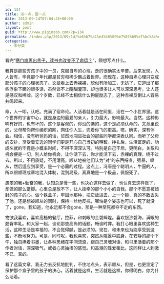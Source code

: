 ```yaml
---
id: 134
title: 淡一点，蛋一点
date: 2013-09-14T07:04:45+00:00
author: admin
layout: post
guid: http://www.piginzoo.com/?p=134
permalink: /index.php/2013/09/14/%e6%b7%a1%e4%b8%80%e7%82%b9%ef%bc%8c%e8%9b%8b%e4%b8%80%e7%82%b9/
categories:
  - 未分类
---
```

看完“[寒门难再出贵子，读书也改变不了命运？](http://www.niubo.cc/article-1627-1.html)“，颇想写点什么。

我算是那些穷孩子中的一员，克服自卑的心理，走的很确实太辛苦。后来发现，人人皆有，毕竟那个年代都是贫穷和稀少霸占着世界。而现在，这种自卑心理只变成部分孩子的心理状态了。文章看上去赤裸裸，貌似有所加工，无妨了，它道出了那些浮象下面的很多话，虽然谈不上醍醐灌顶，却也很多让人可以深深思考，让人还是感叹和唏嘘。这个岁数，已经不太相信什么狗屁励志了，这种赤裸反倒让人容易共鸣起来。

命，人一叩，认吧。充满了宿命论。人活着就是活在网里，活在一个小世界里。这个世界的宇宙中心，就是身边的最爱的亲人，引力最大，影响最大。当然，这种影响有好的，也有坏的，这个是客观的，你没的选的，这个是必须认命的。文章里说的，父母帮你帮你编织的网，网住你人生，兜着你飞的更高。嗯，确实，深有体会。相信，没有听爸妈的话，贸然地闯进社会的那些同学都深表认同。而听了父母的安排，享受着安逸的同学们更是开心自己当初的明智。挣扎后，生活富足的，功成名就的毕竟是小概率时间，不得不深深认可。特别是自己干后，更明白，关系和机会便是一切，别人给你机会，让你活下去，你才能活下去，赤裸的真理，绕不过去。所以，不用质疑，不用清高，顺从地被他们认为”对“的东西捋直，强暴，顺从，然后适应到享受，是一个必需的过程。这点上，冯唐是个聪明人，牛逼的人，所以很顺理成章地混入体制，混到局级，真真地是一个极品，佩服死了。

愚笨的我+勤奋的我，认知总是慢一些，也决心这样去做了，也认真去这样做了，却做的那么蹩脚。心里总是放不下，让人挂牵的那个小小的自我，那个不愿意被蜡封的孩子的心。做个铁盒子，牢固地那种，把它放进去，上一个锁，真的不敢丢失了他。还是想被顺从的同时，保持一丝地反抗，哪怕是个姿态也可以，死了就没了，gone。我知道，他永远都不会gone，那是一种至死都夺不走的东西。

物欲我喜欢，喜欢高档的餐厅，拉菲，和刺眼的金碧辉煌。喜欢银沙碧海，满眼的翘臀丰乳。和大家一起，谈论那些高尚的话题，畅谈时弊。我打心眼里喜欢这种生活，这种生活是幸福的，不会觉得腻，是必须的。现在、和未来也为能享受到这些，不断地努力。可是，同时呢，我也喜欢，突然从喧嚣中脱身，在安静的那个下午，独自捧着书墨，让各种思绪在字间流浪，跟自己灵魂对话，和书里活着的那个作者对话，深深吸气，或者心灵抽搐的感觉。和高潮的性爱相比，这同样让人刺激不已，真的。

看了这篇文章，我无力去反抗地批判，不住地点头，表示顺从，但是，也更坚定了保护那个盒子里的孩子的决心，活着就是这样，生活就是这样，你得明白，你为什么活着。

&nbsp;